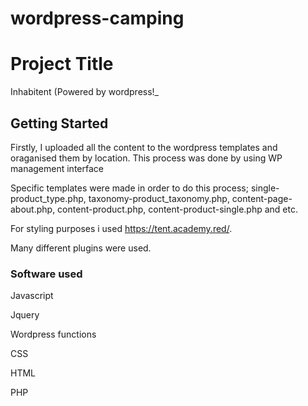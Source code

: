 # wordpress-camping

# Project Title

Inhabitent (Powered by wordpress!_
## Getting Started

Firstly, I uploaded all the content to the wordpress templates and oraganised them by location. This process was done by using WP management interface

Specific templates were made in order to do this process; single-product_type.php, taxonomy-product_taxonomy.php, content-page-about.php, content-product.php, content-product-single.php and etc.


For styling purposes i used https://tent.academy.red/. 

Many different plugins were used.



### Software used

Javascript

Jquery

Wordpress functions 

CSS

HTML

PHP
